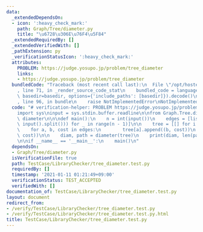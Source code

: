 ```yaml
---
data:
  _extendedDependsOn:
  - icon: ':heavy_check_mark:'
    path: Graph/Tree/diameter.py
    title: "\u6728\u306E\u76F4\u5F84"
  _extendedRequiredBy: []
  _extendedVerifiedWith: []
  _pathExtension: py
  _verificationStatusIcon: ':heavy_check_mark:'
  attributes:
    PROBLEM: https://judge.yosupo.jp/problem/tree_diameter
    links:
    - https://judge.yosupo.jp/problem/tree_diameter
  bundledCode: "Traceback (most recent call last):\n  File \"/opt/hostedtoolcache/Python/3.9.1/x64/lib/python3.9/site-packages/onlinejudge_verify/documentation/build.py\"\
    , line 71, in _render_source_code_stat\n    bundled_code = language.bundle(stat.path,\
    \ basedir=basedir, options={'include_paths': [basedir]}).decode()\n  File \"/opt/hostedtoolcache/Python/3.9.1/x64/lib/python3.9/site-packages/onlinejudge_verify/languages/python.py\"\
    , line 96, in bundle\n    raise NotImplementedError\nNotImplementedError\n"
  code: "# verification-helper: PROBLEM https://judge.yosupo.jp/problem/tree_diameter\n\
    import sys\ninput = sys.stdin.buffer.readline\n\nfrom Graph.Tree.diameter import\
    \ diameter\n\n\ndef main():\n    n = int(input())\n    edges = [list(map(int,\
    \ input().split())) for _ in range(n - 1)]\n\n    tree = [[] for i in range(n)]\n\
    \    for a, b, cost in edges:\n        tree[a].append((b, cost))\n        tree[b].append((a,\
    \ cost))\n\n    diam, path = diameter(tree)\n    print(diam, len(path))\n    print(*path)\n\
    \n\nif __name__ == '__main__':\n    main()\n"
  dependsOn:
  - Graph/Tree/diameter.py
  isVerificationFile: true
  path: TestCase/LibraryChecker/tree_diameter.test.py
  requiredBy: []
  timestamp: '2021-01-11 01:21:49+09:00'
  verificationStatus: TEST_ACCEPTED
  verifiedWith: []
documentation_of: TestCase/LibraryChecker/tree_diameter.test.py
layout: document
redirect_from:
- /verify/TestCase/LibraryChecker/tree_diameter.test.py
- /verify/TestCase/LibraryChecker/tree_diameter.test.py.html
title: TestCase/LibraryChecker/tree_diameter.test.py
---
```

